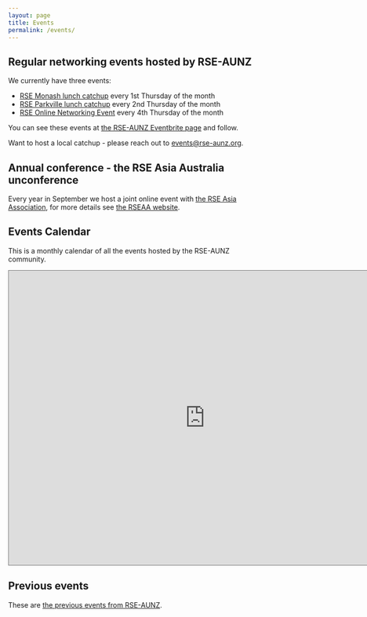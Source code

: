 ```yaml
---
layout: page
title: Events
permalink: /events/
---
```


## Regular networking events hosted by RSE-AUNZ
 
We currently have three events:
- [RSE Monash lunch catchup](https://www.eventbrite.co.nz/e/rse-monash-lunch-catchup-tickets-651261549827) every 1st Thursday of the month
- [RSE Parkville lunch catchup](https://www.eventbrite.co.nz/e/rse-parkville-lunch-catchup-tickets-628136371797) every 2nd Thursday of the month
- [RSE Online Networking Event](https://www.eventbrite.co.nz/e/rse-aunz-online-networking-meeting-tickets-628129090017) every 4th Thursday of the month

You can see these events at [the RSE-AUNZ Eventbrite page](https://www.eventbrite.co.nz/o/the-rse-association-of-australia-and-new-zealand-65201929823) and follow.

Want to host a local catchup - please reach out to events@rse-aunz.org.

## Annual conference - the RSE Asia Australia unconference

Every year in September we host a joint online event with [the RSE Asia Association](https://rse-asia.github.io/RSE_Asia/), for more details see [the RSEAA website](https://rseaa.github.io/).

## Events Calendar

This is a monthly calendar of all the events hosted by the RSE-AUNZ community.

<iframe src="https://calendar.google.com/calendar/embed?height=600&wkst=1&ctz=Australia%2FMelbourne&bgcolor=%23ffffff&src=MWRlZjYzM2E5MTZhZmM3NzliNjdhYjBkNjQ1MmM4NTVhMGU0NGJkMTEyN2VlYmNkNjEyM2U5YzY1MGFiYzkxY0Bncm91cC5jYWxlbmRhci5nb29nbGUuY29t&color=%23E4C441" style="border:solid 1px #777" width="800" height="600" frameborder="0" scrolling="no"></iframe>

## Previous events

These are [the previous events from RSE-AUNZ](/previous_events).

